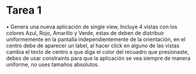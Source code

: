 # Tarea 1

• Genera una nueva aplicación de single view, Incluye 4 vistas con los colores Azul, Rojo, Amarillo y Verde, estas de deben de distribuir uniformemente en la pantalla independientemente de la orientación, en el centro debe de aparecer un label, al hacer click en alguno de las vistas cambia el texto de centro a que diga el color del recuadro que presionaste, debes de usar constraints para que la aplicación se vea siempre de manera uniforme, no uses tamaños absolutos.

